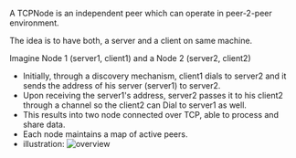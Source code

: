 A TCPNode is an independent peer which can operate in peer-2-peer environment.

The idea is to have both, a server and a client on same machine.

Imagine Node 1 (server1, client1) and a Node 2 (server2, client2)

- Initially, through a discovery mechanism, client1 dials to server2 and it sends the address of his server (server1) to server2.
- Upon receiving the server1's address, server2 passes it to his client2 through a channel so the client2 can Dial to server1 as well.
- This results into two node connected over TCP, able to process and share data.
- Each node maintains a map of active peers.
- illustration:
  ![overview](https://github.com/user-attachments/assets/6edd2f98-0f50-4859-b7c9-e8f36e9cc020)
